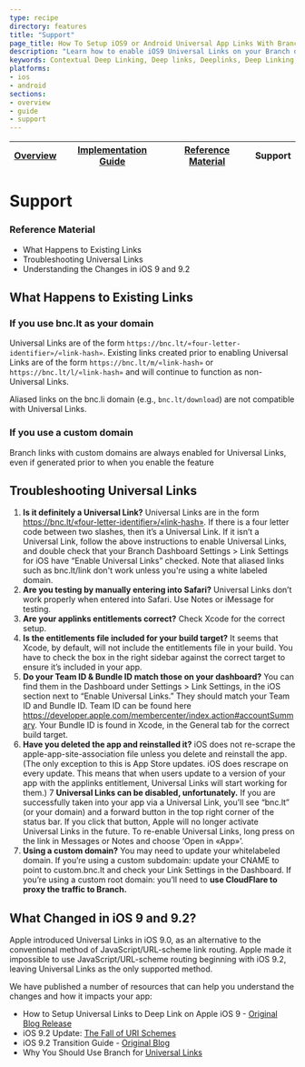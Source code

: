 ```yaml
---
type: recipe
directory: features
title: "Support"
page_title: How To Setup iOS9 or Android Universal App Links With Branch
description: "Learn how to enable iOS9 Universal Links on your Branch deeplinks for tracking and deep linking."
keywords: Contextual Deep Linking, Deep links, Deeplinks, Deep Linking, Deeplinking, Deferred Deep Linking, Deferred Deeplinking, Google App Indexing, Google App Invites, Apple Universal Links, Android App Links, Apple Spotlight Search, Facebook App Links, AppLinks, Deepviews, Deep views, Dashboard, iOS9
platforms:
- ios
- android
sections:
- overview
- guide
- support
---
```


| [Overview](overview.md) | [Implementation Guide](implementation-guide.md) | [Reference Material](reference-material.md) | Support | 
| --- | --- | --- | --- |

# Support

### Reference Material
* What Happens to Existing Links 
* Troubleshooting Universal Links
* Understanding the Changes in iOS 9 and 9.2

## What Happens to Existing Links 

### If you use bnc.lt as your domain
Universal Links are of the form `https://bnc.lt/«four-letter-identifier»/«link-hash»`. Existing links created prior to enabling Universal Links are of the form `https://bnc.lt/m/«link-hash»` or `https://bnc.lt/l/«link-hash»` and will continue to function as non-Universal Links.

Aliased links on the bnc.li domain (e.g., `bnc.lt/download`) are not compatible with Universal Links.

### If you use a custom domain
Branch links with custom domains are always enabled for Universal Links, even if generated prior to when you enable the feature

## Troubleshooting Universal Links

1. **Is it definitely a Universal Link?** Universal Links are in the form https://bnc.lt/«four-letter-identifier»/«link-hash». If there is a four letter code between two slashes, then it’s a Universal Link. If it isn’t a Universal Link, follow the above instructions to enable Universal Links, and double check that your Branch Dashboard Settings > Link Settings for iOS have “Enable Universal Links” checked. Note that aliased links such as bnc.lt/link don't work unless you're using a white labeled domain.
2. **Are you testing by manually entering into Safari?** Universal Links don’t work properly when entered into Safari. Use Notes or iMessage for testing.
3. **Are your applinks entitlements correct?** Check Xcode for the correct setup.
4. **Is the entitlements file included for your build target?** It seems that Xcode, by default, will not include the entitlements file in your build. You have to check the box in the right sidebar against the correct target to ensure it’s included in your app.
5. **Do your Team ID & Bundle ID match those on your dashboard?** You can find them in the Dashboard under Settings > Link Settings, in the iOS section next to “Enable Universal Links.” They should match your Team ID and Bundle ID. Team ID can be found here https://developer.apple.com/membercenter/index.action#accountSummary. Your Bundle ID is found in Xcode, in the General tab for the correct build target.
6. **Have you deleted the app and reinstalled it?** iOS does not re-scrape the apple-app-site-association file unless you delete and reinstall the app. (The only exception to this is App Store updates. iOS does rescrape on every update. This means that when users update to a version of your app with the applinks entitlement, Universal Links will start working for them.)
7 **Universal Links can be disabled, unfortunately.** If you are successfully taken into your app via a Universal Link, you’ll see “bnc.lt” (or your domain) and a forward button in the top right corner of the status bar. If you click that button, Apple will no longer activate Universal Links in the future. To re-enable Universal Links, long press on the link in Messages or Notes and choose ‘Open in «App»’.
8. **Using a custom domain?** You may need to update your whitelabeled domain. If you’re using a custom subdomain: update your CNAME to point to custom.bnc.lt and check your Link Settings in the Dashboard. If you’re using a custom root domain: you’ll need to **use CloudFlare to proxy the traffic to Branch.**

## What Changed in iOS 9 and 9.2?

Apple introduced Universal Links in iOS 9.0, as an alternative to the conventional method of JavaScript/URL-scheme link routing. Apple made it impossible to use JavaScript/URL-scheme routing beginning with iOS 9.2, leaving Universal Links as the only supported method. 

We have published a number of resources that can help you understand the changes and how it impacts your app:

* How to Setup Universal Links to Deep Link on Apple iOS 9 - [Original Blog Release](https://blog.branch.io/how-to-setup-universal-links-to-deep-link-on-apple-ios-9)
* iOS 9.2 Update: [The Fall of URI Schemes](https://blog.branch.io/ios-9.2-redirection-update-uri-scheme-and-universal-links)
* iOS 9.2 Transition Guide - [Original Blog](https://blog.branch.io/ios-9.2-deep-linking-guide-transitioning-to-universal-links)
* Why You Should Use Branch for [Universal Links](https://blog.branch.io/why-you-should-use-branch-for-universal-links)